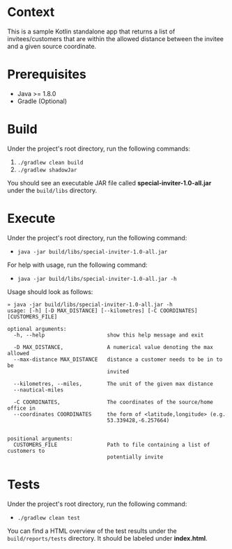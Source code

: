 # Context
This is a sample Kotlin standalone app that returns a list of invitees/customers that are within the allowed distance between
the invitee and a given source coordinate.

# Prerequisites
- Java >= 1.8.0
- Gradle (Optional)

# Build
Under the project's root directory, run the following commands:
1. ```./gradlew clean build```
2. ```./gradlew shadowJar```

You should see an executable JAR file called **special-inviter-1.0-all.jar** under the ```build/libs``` directory.

# Execute
Under the project's root directory, run the following command:
- ```java -jar build/libs/special-inviter-1.0-all.jar```

For help with usage, run the following command:
 - ```java -jar build/libs/special-inviter-1.0-all.jar -h```

Usage should look as follows:
```
» java -jar build/libs/special-inviter-1.0-all.jar -h
usage: [-h] [-D MAX_DISTANCE] [--kilometres] [-C COORDINATES] [CUSTOMERS_FILE]

optional arguments:
  -h, --help                    show this help message and exit

  -D MAX_DISTANCE,              A numerical value denoting the max allowed
  --max-distance MAX_DISTANCE   distance a customer needs to be in to be
                                invited

  --kilometres, --miles,        The unit of the given max distance
  --nautical-miles

  -C COORDINATES,               The coordinates of the source/home office in
  --coordinates COORDINATES     the form of <latitude,longitude> (e.g.
                                53.339428,-6.257664)


positional arguments:
  CUSTOMERS_FILE                Path to file containing a list of customers to
                                potentially invite
```

# Tests
Under the project's root directory, run the following command:
- ```./gradlew clean test```

You can find a HTML overview of the test results under the ```build/reports/tests``` directory. It should be labeled under **index.html**.
